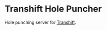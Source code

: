 # Transhift Hole Puncher

Hole punching server for [Transhift](https://github.com/transhift/transhift).
